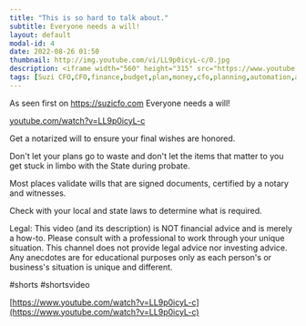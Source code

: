 ```yaml
---
title: "This is so hard to talk about."
subtitle: Everyone needs a will! 
layout: default
modal-id: 4
date: 2022-08-26 01:50
thumbnail: http://img.youtube.com/vi/LL9p0icyL-c/0.jpg
description: <iframe width="560" height="315" src="https://www.youtube.com/watch?v=LL9p0icyL-c" frameborder="0" allowfullscreen></iframe> 
tags: [Suzi CFO,CFO,finance,budget,plan,money,cfo,planning,automation,accounting,remote,remote work,work from home,wealth,debt,shorts,will,death,funeral,expenses,generational,transfer] 
---
```


As seen first on https://suzicfo.com
Everyone needs a will!

[youtube.com/watch?v=LL9p0icyL-c](https://youtube.com/watch?v=LL9p0icyL-c)

Get a notarized will to ensure your final wishes are honored. 

Don't let your plans go to waste and don't let the items that matter to you get stuck in limbo with the State during probate.

Most places validate wills that are signed documents, certified by a notary and witnesses. 

Check with your local and state laws to determine what is required.

Legal: 
This video (and its description) is NOT financial advice and is merely a how-to. Please consult with a professional to work through your unique situation. 
This channel does not provide legal advice nor investing advice. Any anecdotes are for educational purposes only as each person's or business's situation is unique and different.

#shorts #shortsvideo

[https://www.youtube.com/watch?v=LL9p0icyL-c](https://www.youtube.com/watch?v=LL9p0icyL-c)

<!-- 
img: http://img.youtube.com/vi/LL9p0icyL-c/0.jpg
alt: https://i4.ytimg.com/vi/LL9p0icyL-c/hqdefault.jpg
 -->
